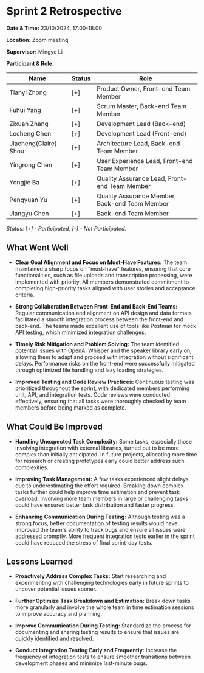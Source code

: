 # Sprint 2 Retrospective

**Date & Time:** 23/10/2024, 17:00-18:00

**Location:** Zoom meeting

**Supervisor:** Mingye Li

**Participant & Role:**

| Name                  | Status | Role                                           |
|-----------------------|--------|------------------------------------------------|
| Tianyi Zhong          | [+]    | Product Owner, Front-end Team Member           |
| Fuhui Yang            | [+]    | Scrum Master, Back-end Team Member             |
| Zixuan Zhang          | [+]    | Development Lead (Back-end)                    |
| Lecheng Chen          | [+]    | Development Lead (Front-end)                   |
| Jiacheng(Claire) Shou | [+]    | Architecture Lead, Back-end Team Member        |
| Yingrong Chen         | [+]    | User Experience Lead, Front-end Team Member    |
| Yongjie Ba            | [+]    | Quality Assurance Lead, Front-end Team Member  |
| Pengyuan Yu           | [+]    | Quality Assurance Member, Back-end Team Member |
| Jiangyu Chen          | [+]    | Back-end Team Member                           |

*Status: [+] - Participated, [-] - Not Participated.*

## What Went Well

- **Clear Goal Alignment and Focus on Must-Have Features:** The team maintained a sharp focus 
  on "must-have" features, ensuring that core functionalities, such as file uploads and 
  transcription processing, were implemented with priority. All members demonstrated commitment 
  to completing high-priority tasks aligned with user stories and acceptance criteria.

- **Strong Collaboration Between Front-End and Back-End Teams:** Regular communication and 
  alignment on API design and data formats facilitated a smooth integration process between the 
  front-end and back-end. The teams made excellent use of tools like Postman for mock API 
  testing, which minimized integration challenges.

- **Timely Risk Mitigation and Problem Solving:** The team identified potential issues with 
  OpenAI Whisper and the speaker library early on, allowing them to adapt and proceed with 
  integration without significant delays. Performance risks on the front-end were successfully 
  mitigated through optimized file handling and lazy loading strategies.

- **Improved Testing and Code Review Practices:** Continuous testing was prioritized throughout 
  the sprint, with dedicated members performing unit, API, and integration tests. Code reviews 
  were conducted effectively, ensuring that all tasks were thoroughly checked by team members 
  before being marked as complete.

## What Could Be Improved

- **Handling Unexpected Task Complexity:** Some tasks, especially those involving integration 
  with external libraries, turned out to be more complex than initially anticipated. In future 
  projects, allocating more time for research or creating prototypes early could better address 
  such complexities.

- **Improving Task Management:** A few tasks experienced slight delays due to underestimating 
  the effort required. Breaking down complex tasks further could help improve time estimation 
  and prevent task overload. Involving more team members in large or challenging tasks could 
  have ensured better task distribution and faster progress.

- **Enhancing Communication During Testing:** Although testing was a strong focus, better 
  documentation of testing results would have improved the team's ability to track bugs and 
  ensure all issues were addressed promptly. More frequent integration tests earlier in the 
  sprint could have reduced the stress of final sprint-day tests.

## Lessons Learned

- **Proactively Address Complex Tasks:** Start researching and experimenting with challenging 
  technologies early in future sprints to uncover potential issues sooner.

- **Further Optimize Task Breakdown and Estimation:** Break down tasks more granularly and 
  involve the whole team in time estimation sessions to improve accuracy and planning.

- **Improve Communication During Testing:** Standardize the process for documenting and sharing 
  testing results to ensure that issues are quickly identified and resolved.

- **Conduct Integration Testing Early and Frequently:** Increase the frequency of integration 
  tests to ensure smoother transitions between development phases and minimize last-minute bugs.
